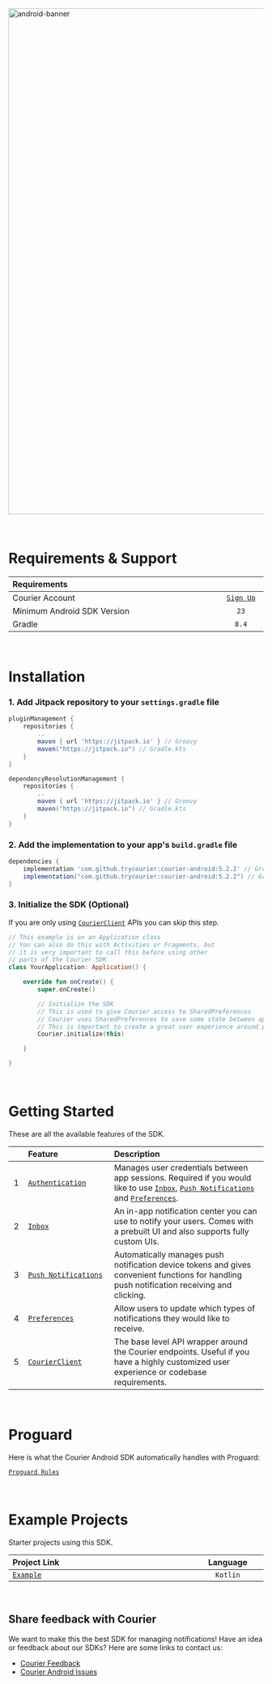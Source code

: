 <img width="1000" alt="android-banner" src="https://github.com/user-attachments/assets/e40f7db0-3b6c-4b5e-a2de-bf6d42b6751d">

&emsp;

# Requirements & Support

<table>
    <thead>
        <tr>
            <th width="880px" align="left">Requirements</th>
            <th width="140px" align="center"></th>
        </tr>
    </thead>
    <tbody>
        <tr width="600px">
            <td align="left">Courier Account</td>
            <td align="center">
                <a href="https://app.courier.com/channels/courier">
                    <code>Sign Up</code>
                </a>
            </td>
        </tr>
        <tr width="600px">
            <td align="left">Minimum Android SDK Version</td>
            <td align="center">
                <code>23</code>
            </td>
        </tr>
        <tr width="600px">
            <td align="left">Gradle</td>
            <td align="center">
               <code>8.4</code>
            </td>
        </tr>
    </tbody>
</table>

&emsp;

# Installation

### 1. Add Jitpack repository to your `settings.gradle` file

```gradle
pluginManagement {
    repositories {
        ..
        maven { url 'https://jitpack.io' } // Groovy
        maven("https://jitpack.io") // Gradle.kts
    }
}

dependencyResolutionManagement {
    repositories {
        ..
        maven { url 'https://jitpack.io' } // Groovy
        maven("https://jitpack.io") // Gradle.kts
    }
}
```

### 2. Add the implementation to your app's `build.gradle` file

```gradle
dependencies {
    implementation 'com.github.trycourier:courier-android:5.2.2' // Groovy
    implementation("com.github.trycourier:courier-android:5.2.2") // Gradle.kts
}
```

### 3. Initialize the SDK (Optional)

If you are only using <a href="https://github.com/trycourier/courier-android/blob/master/Docs/Client.md"><code>CourierClient</code></a> APIs you can skip this step.

```kotlin
// This example is on an Application class
// You can also do this with Activities or Fragments, but
// it is very important to call this before using other 
// parts of the Courier SDK
class YourApplication: Application() {

    override fun onCreate() {
        super.onCreate()

        // Initialize the SDK
        // This is used to give Courier access to SharedPreferences
        // Courier uses SharedPreferences to save some state between app sessions
        // This is important to create a great user experience around push notifications
        Courier.initialize(this)

    }

}
```

&emsp;

# Getting Started

These are all the available features of the SDK.

<table>
    <thead>
        <tr>
            <th width="25px"></th>
            <th width="250px" align="left">Feature</th>
            <th width="725px" align="left">Description</th>
        </tr>
    </thead>
    <tbody>
        <tr width="600px">
            <td align="center">
                1
            </td>
            <td align="left">
                <a href="https://github.com/trycourier/courier-android/blob/master/Docs/Authentication.md">
                    <code>Authentication</code>
                </a>
            </td>
            <td align="left">
                Manages user credentials between app sessions. Required if you would like to use <a href="https://github.com/trycourier/courier-android/blob/master/Docs/Inbox.md"><code>Inbox</code></a>, <a href="https://github.com/trycourier/courier-android/blob/master/Docs/PushNotifications.md"><code>Push Notifications</code></a> and <a href="https://github.com/trycourier/courier-android/blob/master/Docs/Preferences.md"><code>Preferences</code></a>.
            </td>
        </tr>
        <tr width="600px">
            <td align="center">
                2
            </td>
            <td align="left">
                <a href="https://github.com/trycourier/courier-android/blob/master/Docs/Inbox.md">
                    <code>Inbox</code>
                </a>
            </td>
            <td align="left">
                An in-app notification center you can use to notify your users. Comes with a prebuilt UI and also supports fully custom UIs.
            </td>
        </tr>
        <tr width="600px">
            <td align="center">
                3
            </td>
            <td align="left">
                <a href="https://github.com/trycourier/courier-android/blob/master/Docs/PushNotifications.md">
                    <code>Push Notifications</code>
                </a>
            </td>
            <td align="left">
                Automatically manages push notification device tokens and gives convenient functions for handling push notification receiving and clicking.
            </td>
        </tr>
        <tr width="600px">
            <td align="center">
                4
            </td>
            <td align="left">
                <a href="https://github.com/trycourier/courier-android/blob/master/Docs/Preferences.md">
                    <code>Preferences</code>
                </a>
            </td>
            <td align="left">
                Allow users to update which types of notifications they would like to receive.
            </td>
        </tr>
        <tr width="600px">
            <td align="center">
                5
            </td>
            <td align="left">
                <a href="https://github.com/trycourier/courier-android/blob/master/Docs/Client.md">
                    <code>CourierClient</code>
                </a>
            </td>
            <td align="left">
                The base level API wrapper around the Courier endpoints. Useful if you have a highly customized user experience or codebase requirements.
            </td>
        </tr>
    </tbody>
</table>

&emsp;

# Proguard

Here is what the Courier Android SDK automatically handles with Proguard:

<a href="https://github.com/trycourier/courier-android/blob/master/android/consumer-rules.pro">
    <code>Proguard Rules</code>
</a>

&emsp;

# Example Projects

Starter projects using this SDK.

<table>
    <thead>
        <tr>
            <th width="800px" align="left">Project Link</th>
            <th width="200px" align="center">Language</th>
        </tr>
    </thead>
    <tbody>
        <tr width="600px">
            <td align="left">
                <a href="https://github.com/trycourier/courier-android/tree/master/app">
                    <code>Example</code>
                </a>
            </td>
            <td align="center"><code>Kotlin</code></td>
        </tr>
    </tbody>
</table>

&emsp;

## **Share feedback with Courier**

We want to make this the best SDK for managing notifications! Have an idea or feedback about our SDKs? Here are some links to contact us:

- [Courier Feedback](https://feedback.courier.com/)
- [Courier Android Issues](https://github.com/trycourier/courier-android/issues)
